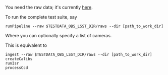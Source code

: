 You need the raw data; it's currently [here](https://github.com/lsst-dm/testdata_obs_lsst).

To run the complete test suite, say

    runPipeline --raw $TESTDATA_OBS_LSST_DIR/raws --dir [path_to_work_dir]

Where you can optionally specify a list of cameras.

This is equivalent to

    ingest --raw $TESTDATA_OBS_LSST_DIR/raws --dir [path_to_work_dir]
    createCalibs
    runIsr
    processCcd
